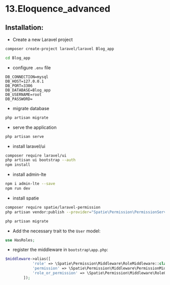 # 13.Eloquence_advanced

## Installation:

- Create a new Laravel project

```bash
composer create-project laravel/laravel Blog_app

cd Blog_app
```

- configure `.env` file

```
DB_CONNECTION=mysql
DB_HOST=127.0.0.1
DB_PORT=3306
DB_DATABASE=Blog_app
DB_USERNAME=root
DB_PASSWORD=
```

- migrate database

```bash
php artisan migrate
```

- serve the application

```bash
php artisan serve
```

- install laravel/ui

```bash
composer require laravel/ui
php artisan ui bootstrap --auth
npm install
```

- install admin-lte

```bash
npm i admin-lte --save
npm run dev
```

- install spatie

```bash
composer require spatie/laravel-permission
php artisan vendor:publish --provider="Spatie\Permission\PermissionServiceProvider"

php artisan migrate
```

- Add the necessary trait to the `User` model:

```php
use HasRoles;
```

- register the middleware in `bootstrap\app.php`:

```php
$middleware->alias([
            'role' => \Spatie\Permission\Middleware\RoleMiddleware::class,
            'permission' => \Spatie\Permission\Middleware\PermissionMiddleware::class,
            'role_or_permission' => \Spatie\Permission\Middleware\RoleOrPermissionMiddleware::class,
        ]);
```
